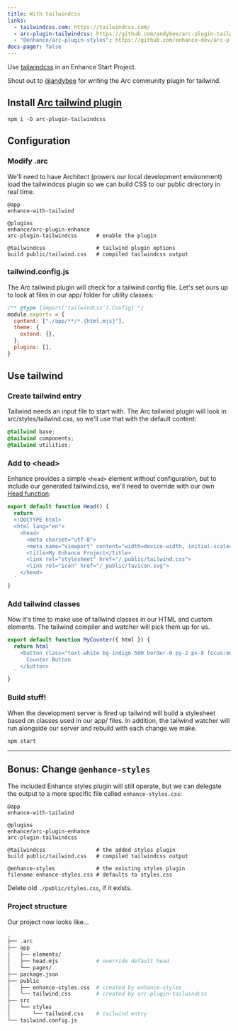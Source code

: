 ```yaml
---
title: With tailwindcss
links:
  - tailwindcss.com: https://tailwindcss.com/
  - arc-plugin-tailwindcss: https://github.com/andybee/arc-plugin-tailwindcss
  - "@enhance/arc-plugin-styles": https://github.com/enhance-dev/arc-plugin-styles
docs-pager: false
---
```


Use [tailwindcss](https://tailwindcss.com/) in an Enhance Start Project.

<doc-callout level="tip" mark="📣" thin>

Shout out to [@andybee](https://github.com/andybee) for writing the Arc community plugin for tailwind.

</doc-callout>

## Install [Arc tailwind plugin](https://github.com/andybee/arc-plugin-tailwindcss)

```
npm i -D arc-plugin-tailwindcss
```

## Configuration

### Modify .arc

We'll need to have Architect (powers our local development environment) load the tailwindcss plugin so we can build CSS to our public directory in real time.

<doc-code filename="/.arc" highlight="6-add,8:9-add">

```arc
@app
enhance-with-tailwind

@plugins
enhance/arc-plugin-enhance
arc-plugin-tailwindcss      # enable the plugin

@tailwindcss                # tailwind plugin options
build public/tailwind.css   # compiled tailwindcss output
```

</doc-code>

### tailwind.config.js

The Arc tailwind plugin will check for a tailwind config file. Let's set ours up to look at files in our app/ folder for utility classes:

<doc-code filename="/tailwind.config.js" highlight="3">

```javascript
/** @type {import('tailwindcss').Config} */
module.exports = {
  content: ["./app/**/*.{html,mjs}"],
  theme: {
    extend: {},
  },
  plugins: [],
}
```

</doc-code>

## Use tailwind

### Create tailwind entry

Tailwind needs an input file to start with.
The Arc tailwind plugin will look in src/styles/tailwind.css, so we'll use that with the default content:

<doc-code filename="src/styles/tailwind.css">

```css
@tailwind base;
@tailwind components;
@tailwind utilities;
```

</doc-code>

### Add to \<head\>

Enhance provides a simple `<head>` element without configuration, but to include our generated tailwind.css, we'll need to override with our own [Head function](/docs/learn/starter-project/head):

<doc-code filename="app/head.mjs" highlight="7">

```javascript
export default function Head() {
  return `
  <!DOCTYPE html>
  <html lang="en">
    <head>
      <meta charset="utf-8">
      <meta name="viewport" content="width=device-width, initial-scale=1">
      <title>My Enhance Project</title>
      <link rel="stylesheet" href="/_public/tailwind.css">
      <link rel="icon" href="/_public/favicon.svg">
    </head>
  `
}
```

</doc-code>

### Add tailwind classes

Now it's time to make use of tailwind classes in our HTML and custom elements. The tailwind compiler and watcher will pick them up for us.

```javascript
export default function MyCounter({ html }) {
  return html`
    <button class="text-white bg-indigo-500 border-0 py-2 px-8 focus:outline-none hover:bg-indigo-600 rounded text-lg">
      Counter Button
    </button>
  `
}

```

### Build stuff!

When the development server is fired up tailwind will build a stylesheet based on classes used in our app/ files. In addition, the tailwind watcher will run alongside our server and rebuild with each change we make.

```
npm start
```

<hr class="block mt3 mb3 border1" />

## Bonus: Change `@enhance-styles`

The included Enhance styles plugin will still operate, but we can delegate the output to a more specific file called `enhance-styles.css`:

<doc-code filename="/.arc" highlight="11:12-add">

```arc
@app
enhance-with-tailwind

@plugins
enhance/arc-plugin-enhance
arc-plugin-tailwindcss

@tailwindcss                # the added styles plugin
build public/tailwind.css   # compiled tailwindcss output

@enhance-styles             # the existing styles plugin
filename enhance-styles.css # defaults to styles.css
```

</doc-code>

<doc-callout level="danger" mark="🗑️" thin>

Delete old `./public/styles.css`, if it exists.

</doc-callout>

### Project structure

Our project now looks like...

```bash
.
├── .arc
├── app
│   ├── elements/
│   ├── head.mjs            # override default head
│   └── pages/
├── package.json
├── public
│   ├── enhance-styles.css  # created by enhance-styles
│   └── tailwind.css        # created by arc-plugin-tailwindcss
├── src
│   └── styles
│       └── tailwind.css    # tailwind entry
└── tailwind.config.js
```
